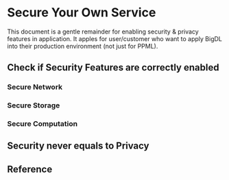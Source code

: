 # Secure Your Own Service

This document is a gentle remainder for enabling security & privacy features in application. It apples for user/customer who want to apply BigDL into their production environment (not just for PPML).

## Check if Security Features are correctly enabled

### Secure Network


### Secure Storage



### Secure Computation

## Security never equals to Privacy

###


## Reference
